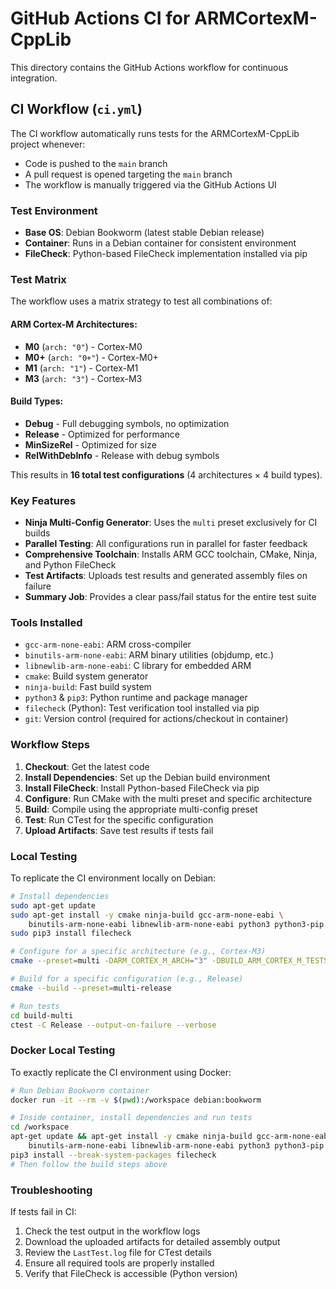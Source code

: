 # GitHub Actions CI for ARMCortexM-CppLib

This directory contains the GitHub Actions workflow for continuous integration.

## CI Workflow (`ci.yml`)

The CI workflow automatically runs tests for the ARMCortexM-CppLib project whenever:
- Code is pushed to the `main` branch
- A pull request is opened targeting the `main` branch
- The workflow is manually triggered via the GitHub Actions UI

### Test Environment

- **Base OS**: Debian Bookworm (latest stable Debian release)
- **Container**: Runs in a Debian container for consistent environment
- **FileCheck**: Python-based FileCheck implementation installed via pip

### Test Matrix

The workflow uses a matrix strategy to test all combinations of:

#### ARM Cortex-M Architectures:
- **M0** (`arch: "0"`) - Cortex-M0
- **M0+** (`arch: "0+"`) - Cortex-M0+
- **M1** (`arch: "1"`) - Cortex-M1
- **M3** (`arch: "3"`) - Cortex-M3

#### Build Types:
- **Debug** - Full debugging symbols, no optimization
- **Release** - Optimized for performance
- **MinSizeRel** - Optimized for size
- **RelWithDebInfo** - Release with debug symbols

This results in **16 total test configurations** (4 architectures × 4 build types).

### Key Features

- **Ninja Multi-Config Generator**: Uses the `multi` preset exclusively for CI builds
- **Parallel Testing**: All configurations run in parallel for faster feedback
- **Comprehensive Toolchain**: Installs ARM GCC toolchain, CMake, Ninja, and Python FileCheck
- **Test Artifacts**: Uploads test results and generated assembly files on failure
- **Summary Job**: Provides a clear pass/fail status for the entire test suite

### Tools Installed

- `gcc-arm-none-eabi`: ARM cross-compiler
- `binutils-arm-none-eabi`: ARM binary utilities (objdump, etc.)
- `libnewlib-arm-none-eabi`: C library for embedded ARM
- `cmake`: Build system generator
- `ninja-build`: Fast build system
- `python3` & `pip3`: Python runtime and package manager
- `filecheck` (Python): Test verification tool installed via pip
- `git`: Version control (required for actions/checkout in container)

### Workflow Steps

1. **Checkout**: Get the latest code
2. **Install Dependencies**: Set up the Debian build environment
3. **Install FileCheck**: Install Python-based FileCheck via pip
4. **Configure**: Run CMake with the multi preset and specific architecture
5. **Build**: Compile using the appropriate multi-config preset
6. **Test**: Run CTest for the specific configuration
7. **Upload Artifacts**: Save test results if tests fail

### Local Testing

To replicate the CI environment locally on Debian:

```bash
# Install dependencies
sudo apt-get update
sudo apt-get install -y cmake ninja-build gcc-arm-none-eabi \
    binutils-arm-none-eabi libnewlib-arm-none-eabi python3 python3-pip
sudo pip3 install filecheck

# Configure for a specific architecture (e.g., Cortex-M3)
cmake --preset=multi -DARM_CORTEX_M_ARCH="3" -DBUILD_ARM_CORTEX_M_TESTS=ON

# Build for a specific configuration (e.g., Release)
cmake --build --preset=multi-release

# Run tests
cd build-multi
ctest -C Release --output-on-failure --verbose
```

### Docker Local Testing

To exactly replicate the CI environment using Docker:

```bash
# Run Debian Bookworm container
docker run -it --rm -v $(pwd):/workspace debian:bookworm

# Inside container, install dependencies and run tests
cd /workspace
apt-get update && apt-get install -y cmake ninja-build gcc-arm-none-eabi \
    binutils-arm-none-eabi libnewlib-arm-none-eabi python3 python3-pip git
pip3 install --break-system-packages filecheck
# Then follow the build steps above
```

### Troubleshooting

If tests fail in CI:
1. Check the test output in the workflow logs
2. Download the uploaded artifacts for detailed assembly output
3. Review the `LastTest.log` file for CTest details
4. Ensure all required tools are properly installed
5. Verify that FileCheck is accessible (Python version)
